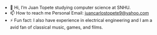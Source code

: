 - 👋 Hi, I’m Juan Topete studying computer science at SNHU. 
- 📫 How to reach me Personal Email: juancarlostopete9@yahoo.com
- ⚡ Fun fact: I also have experience in electrical engineering and I am a avid fan of classical music, games, and films.

<!---
SNHU-Juan/SNHU-Juan is a ✨ special ✨ repository because its `README.md` (this file) appears on your GitHub profile.
You can click the Preview link to take a look at your changes.
--->
